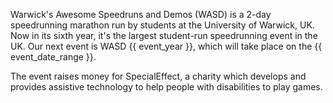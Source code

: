 Warwick's Awesome Speedruns and Demos (WASD) is a 2-day speedrunning marathon run by students at the University of Warwick, UK. Now in its sixth year, it's the largest student-run speedrunning event in the UK. Our next event is WASD {{ event_year }}, which will take place on the {{ event_date_range }}.

The event raises money for SpecialEffect, a charity which develops and provides assistive technology to help people with disabilities to play games.